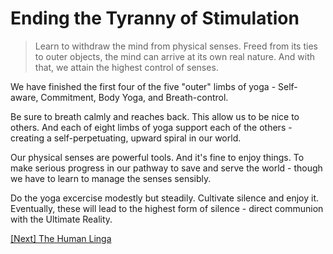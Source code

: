 # Ending the Tyranny of Stimulation

> Learn to withdraw the mind from physical senses. Freed from its ties to outer objects, the mind can arrive at its own real nature. And with that, we attain the highest control of senses.

We have finished the first four of the five "outer" limbs of yoga - Self-aware, Commitment, Body Yoga, and Breath-control.

Be sure to breath calmly and reaches back. This allow us to be nice to others. And each of eight limbs of yoga support each of the others - creating a self-perpetuating, upward spiral in our world.

Our physical senses are powerful tools. And it's fine to enjoy things. To make serious progress in our pathway to save and serve the world - though we have to learn to manage the senses sensibly.

Do the yoga excercise modestly but steadily. Cultivate silence and enjoy it. Eventually, these will lead to the highest form of silence - direct communion with the Ultimate Reality.

[\[Next\] The Human Linga](/content/58-the-human-linga.md)
